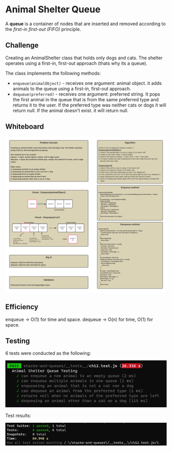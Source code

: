 # Animal Shelter Queue

A **queue** is a container of nodes that are inserted and removed according to the *first-in first-out (FIFO)* principle.

## Challenge

Creating an AnimalShelter class that holds only dogs and cats. The shelter operates using a first-in, first-out approach (thats why its a queue).

The class implements the following methods:

* `enqueue(animalObject)` - receives one argument: animal object. it adds animals to the queue using a first-in, first-out approach.
* `dequeue(preferred)` - receives one argument: preferred string. It pops the first animal in the queue that is from the same preferred type and returns it to the user. If the preferred type was neither cats or dogs it will return null. If the animal doesn't exist. it will return null.

## Whiteboard

![tests](../images/ch12.png)

## Efficiency

enqueue -> O(1) for time and space.
dequeue -> O(n) for time, O(1) for space.

## Testing

6 tests were conducted as the following:

![tests](../images/ch12tests1.PNG)

Test results:

![test result](../images/ch12tests2.PNG)
